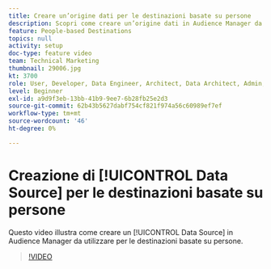 ```yaml
---
title: Creare un’origine dati per le destinazioni basate su persone
description: Scopri come creare un’origine dati in Audience Manager da utilizzare per le destinazioni basate su persone.
feature: People-based Destinations
topics: null
activity: setup
doc-type: feature video
team: Technical Marketing
thumbnail: 29006.jpg
kt: 3700
role: User, Developer, Data Engineer, Architect, Data Architect, Admin, Leader
level: Beginner
exl-id: a9d9f3eb-13bb-41b9-9ee7-6b28fb25e2d3
source-git-commit: 62b43b5627dabf754cf821f974a56c60989ef7ef
workflow-type: tm+mt
source-wordcount: '46'
ht-degree: 0%

---
```


# Creazione di [!UICONTROL Data Source] per le destinazioni basate su persone

Questo video illustra come creare un [!UICONTROL Data Source] in Audience Manager da utilizzare per le destinazioni basate su persone.

>[!VIDEO](https://video.tv.adobe.com/v/34899/?quality=12&captions=ita)
